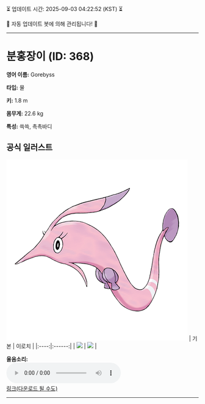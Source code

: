 
⏳ 업데이트 시간: 2025-09-03 04:22:52 (KST) ⏳

🤖 자동 업데이트 봇에 의해 관리됩니다! 🤖

---

# 분홍장이 (ID: 368)
**영어 이름:** Gorebyss

**타입:** 물

**키:** 1.8 m

**몸무게:** 22.6 kg

**특성:** 쓱쓱, 촉촉바디

## 공식 일러스트
![](https://raw.githubusercontent.com/PokeAPI/sprites/master/sprites/pokemon/other/official-artwork/368.png)
| 기본 | 이로치 |
|:----:|:------:|
| <img src="http://play.pokemonshowdown.com/sprites/ani/gorebyss.gif" width="200"> | <img src="http://play.pokemonshowdown.com/sprites/ani-shiny/gorebyss.gif" width="200"> |

**울음소리:**<br><audio controls src="https://raw.githubusercontent.com/PokeAPI/cries/main/cries/pokemon/latest/368.ogg"></audio><br> [링크(다운로드 될 수도)](https://raw.githubusercontent.com/PokeAPI/cries/main/cries/pokemon/latest/368.ogg)


---
